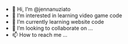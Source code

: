 - 👋 Hi, I’m @jennanuziato
- 👀 I’m interested in learning video game code
- 🌱 I’m currently learning website code
- 💞️ I’m looking to collaborate on ...
- 📫 How to reach me ...

<!---
jennanuziato/jennanuziato is a ✨ special ✨ repository because its `README.md` (this file) appears on your GitHub profile.
You can click the Preview link to take a look at your changes.
--->
